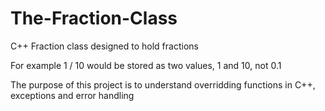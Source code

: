 # The-Fraction-Class
C++ Fraction class designed to hold fractions

For example 1 / 10 would be stored as two values, 1 and 10, not 0.1

The purpose of this project is to understand overridding functions in C++, exceptions and error handling 

